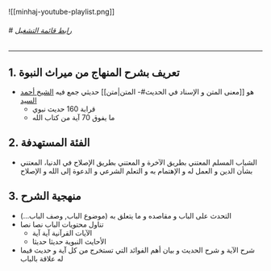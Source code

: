 ![[minhaj-youtube-playlist.png]]
###### # [رابط قائمة التشغيل](https://www.youtube.com/playlist?list=PLZmiPrHYOIsTv39es8eiUro0NemCzT7GO)

---

## 1. تعريف بشرح المنهاج من ميراث النبوة
- هو [[معنى المتن و الإسناد في الحديث#- المتن|متن]] حديثي جمع فيه [الشيخ أحمد السيد](https://ahmadalsayed.net/)
	- قرابة 160 حديث نبوي
	- ما يفوق 70 آية من كتاب الله
## 2. الفئة المستهدفة
- الشباب المسلم المعتني بطريق الآخرة و المعتني بطريق الإصلاح في الدنيا، المعتني بشأن الدين و العمل له و الإهتمام به و التعلم الشرعي و الدعوة إلى الله و الإصلاح
## 3. منهجية الشرح
- التحدث على الباب و مقاصده و ما يتعلق به (موضوع الباب, وصف الباب...)
- تناول محتويات الباب نصا نصا
	- الآيات القرآنية آية آية
	- الأحايث النبوية حديثا حديثا
- شرح الآية و شرح الحديث و بيان أهم الفوائد التي تستخرج من كل آية و حديث فيما له علاقة بالباب
